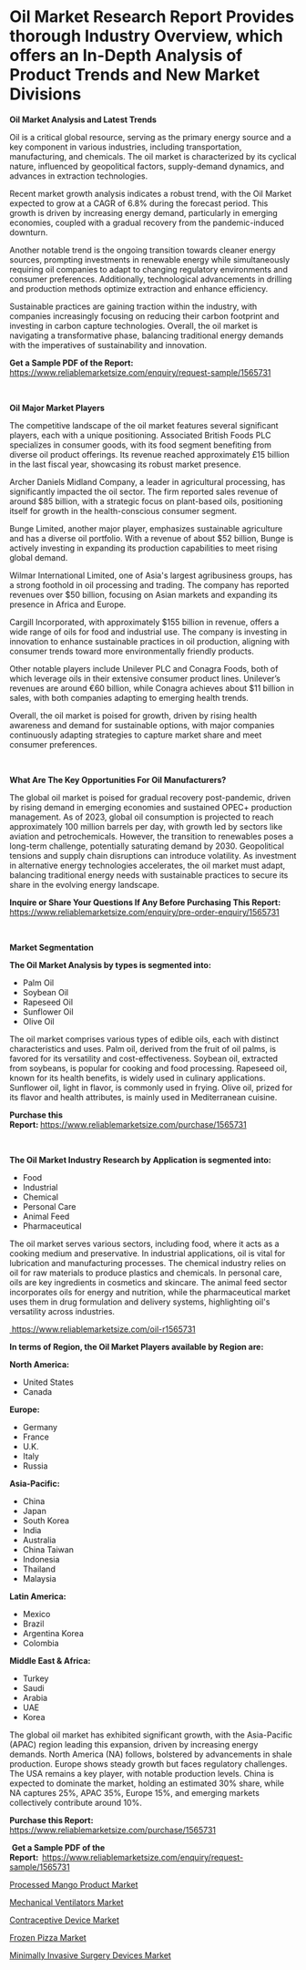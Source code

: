 <p><h1>Oil Market Research Report Provides thorough Industry Overview, which offers an In-Depth Analysis of Product Trends and New Market Divisions</h1></p><p><strong>Oil Market Analysis and Latest Trends</strong></p>
<p><p>Oil is a critical global resource, serving as the primary energy source and a key component in various industries, including transportation, manufacturing, and chemicals. The oil market is characterized by its cyclical nature, influenced by geopolitical factors, supply-demand dynamics, and advances in extraction technologies. </p><p>Recent market growth analysis indicates a robust trend, with the Oil Market expected to grow at a CAGR of 6.8% during the forecast period. This growth is driven by increasing energy demand, particularly in emerging economies, coupled with a gradual recovery from the pandemic-induced downturn. </p><p>Another notable trend is the ongoing transition towards cleaner energy sources, prompting investments in renewable energy while simultaneously requiring oil companies to adapt to changing regulatory environments and consumer preferences. Additionally, technological advancements in drilling and production methods optimize extraction and enhance efficiency. </p><p>Sustainable practices are gaining traction within the industry, with companies increasingly focusing on reducing their carbon footprint and investing in carbon capture technologies. Overall, the oil market is navigating a transformative phase, balancing traditional energy demands with the imperatives of sustainability and innovation.</p></p>
<p><strong>Get a Sample PDF of the Report:&nbsp;</strong> <a href="https://www.reliablemarketsize.com/enquiry/request-sample/1565731?utm_campaign=1898&utm_medium=2&utm_source=Github&utm_content=ia&utm_term=07042025&utm_id=oil">https://www.reliablemarketsize.com/enquiry/request-sample/1565731</a></p>
<p>&nbsp;</p>
<p><strong>Oil Major Market Players</strong></p>
<p><p>The competitive landscape of the oil market features several significant players, each with a unique positioning. Associated British Foods PLC specializes in consumer goods, with its food segment benefiting from diverse oil product offerings. Its revenue reached approximately £15 billion in the last fiscal year, showcasing its robust market presence.</p><p>Archer Daniels Midland Company, a leader in agricultural processing, has significantly impacted the oil sector. The firm reported sales revenue of around $85 billion, with a strategic focus on plant-based oils, positioning itself for growth in the health-conscious consumer segment.</p><p>Bunge Limited, another major player, emphasizes sustainable agriculture and has a diverse oil portfolio. With a revenue of about $52 billion, Bunge is actively investing in expanding its production capabilities to meet rising global demand.</p><p>Wilmar International Limited, one of Asia's largest agribusiness groups, has a strong foothold in oil processing and trading. The company has reported revenues over $50 billion, focusing on Asian markets and expanding its presence in Africa and Europe.</p><p>Cargill Incorporated, with approximately $155 billion in revenue, offers a wide range of oils for food and industrial use. The company is investing in innovation to enhance sustainable practices in oil production, aligning with consumer trends toward more environmentally friendly products.</p><p>Other notable players include Unilever PLC and Conagra Foods, both of which leverage oils in their extensive consumer product lines. Unilever’s revenues are around €60 billion, while Conagra achieves about $11 billion in sales, with both companies adapting to emerging health trends.</p><p>Overall, the oil market is poised for growth, driven by rising health awareness and demand for sustainable options, with major companies continuously adapting strategies to capture market share and meet consumer preferences.</p></p>
<p>&nbsp;</p>
<p><strong>What Are The Key Opportunities For Oil Manufacturers?</strong></p>
<p><p>The global oil market is poised for gradual recovery post-pandemic, driven by rising demand in emerging economies and sustained OPEC+ production management. As of 2023, global oil consumption is projected to reach approximately 100 million barrels per day, with growth led by sectors like aviation and petrochemicals. However, the transition to renewables poses a long-term challenge, potentially saturating demand by 2030. Geopolitical tensions and supply chain disruptions can introduce volatility. As investment in alternative energy technologies accelerates, the oil market must adapt, balancing traditional energy needs with sustainable practices to secure its share in the evolving energy landscape.</p></p>
<p><strong>Inquire or Share Your Questions If Any Before Purchasing This Report:</strong> <a href="https://www.reliablemarketsize.com/enquiry/pre-order-enquiry/1565731?utm_campaign=1898&utm_medium=2&utm_source=Github&utm_content=ia&utm_term=07042025&utm_id=oil">https://www.reliablemarketsize.com/enquiry/pre-order-enquiry/1565731</a></p>
<p>&nbsp;</p>
<p><strong>Market Segmentation</strong></p>
<p><strong>The Oil Market Analysis by types is segmented into:</strong></p>
<p><ul><li>Palm Oil</li><li>Soybean Oil</li><li>Rapeseed Oil</li><li>Sunflower Oil</li><li>Olive Oil</li></ul></p>
<p><p>The oil market comprises various types of edible oils, each with distinct characteristics and uses. Palm oil, derived from the fruit of oil palms, is favored for its versatility and cost-effectiveness. Soybean oil, extracted from soybeans, is popular for cooking and food processing. Rapeseed oil, known for its health benefits, is widely used in culinary applications. Sunflower oil, light in flavor, is commonly used in frying. Olive oil, prized for its flavor and health attributes, is mainly used in Mediterranean cuisine.</p></p>
<p><strong>Purchase this Report:&nbsp;</strong><a href="https://www.reliablemarketsize.com/purchase/1565731?utm_campaign=1898&utm_medium=2&utm_source=Github&utm_content=ia&utm_term=07042025&utm_id=oil">https://www.reliablemarketsize.com/purchase/1565731</a></p>
<p>&nbsp;</p>
<p><strong>The Oil Market Industry Research by Application is segmented into:</strong></p>
<p><ul><li>Food</li><li>Industrial</li><li>Chemical</li><li>Personal Care</li><li>Animal Feed</li><li>Pharmaceutical</li></ul></p>
<p><p>The oil market serves various sectors, including food, where it acts as a cooking medium and preservative. In industrial applications, oil is vital for lubrication and manufacturing processes. The chemical industry relies on oil for raw materials to produce plastics and chemicals. In personal care, oils are key ingredients in cosmetics and skincare. The animal feed sector incorporates oils for energy and nutrition, while the pharmaceutical market uses them in drug formulation and delivery systems, highlighting oil's versatility across industries.</p></p>
<p><a href="https://www.reliablemarketsize.com/oil-r1565731?utm_campaign=1898&utm_medium=2&utm_source=Github&utm_content=ia&utm_term=07042025&utm_id=oil">&nbsp;https://www.reliablemarketsize.com/oil-r1565731</a></p>
<p><strong>In terms of Region, the Oil Market Players available by Region are:</strong></p>
<p>
    <p> <strong> North America: </strong>
        <ul>
            <li>United States</li>
            <li>Canada</li>
        </ul>
        </p> 
    <p> <strong> Europe: </strong>
        <ul>
            <li>Germany</li>
            <li>France</li>
            <li>U.K.</li>
            <li>Italy</li>
            <li>Russia</li>
        </ul>
        </p> 
    <p> <strong> Asia-Pacific: </strong>
        <ul>
            <li>China</li>
            <li>Japan</li>
            <li>South Korea</li>
            <li>India</li>
            <li>Australia</li>
            <li>China Taiwan</li>
            <li>Indonesia</li>
            <li>Thailand</li>
            <li>Malaysia</li>
        </ul>
        </p> 
    <p> <strong> Latin America: </strong>
        <ul>
            <li>Mexico</li>
            <li>Brazil</li>
            <li>Argentina Korea</li>
            <li>Colombia</li>
        </ul>
        </p> 
    <p> <strong> Middle East & Africa: </strong>
        <ul>
            <li>Turkey</li>
            <li>Saudi</li>
            <li>Arabia</li>
            <li>UAE</li>
            <li>Korea</li>
        </ul>
    </p>
    </p>
<p><p>The global oil market has exhibited significant growth, with the Asia-Pacific (APAC) region leading this expansion, driven by increasing energy demands. North America (NA) follows, bolstered by advancements in shale production. Europe shows steady growth but faces regulatory challenges. The USA remains a key player, with notable production levels. China is expected to dominate the market, holding an estimated 30% share, while NA captures 25%, APAC 35%, Europe 15%, and emerging markets collectively contribute around 10%.</p></p>
<p><strong>Purchase this Report: </strong><a href="https://www.reliablemarketsize.com/purchase/1565731?utm_campaign=1898&utm_medium=2&utm_source=Github&utm_content=ia&utm_term=07042025&utm_id=oil">https://www.reliablemarketsize.com/purchase/1565731</a></p>
<p>&nbsp;<strong>Get a Sample PDF of the Report:&nbsp;&nbsp;</strong><a href="https://www.reliablemarketsize.com/enquiry/request-sample/1565731?utm_campaign=1898&utm_medium=2&utm_source=Github&utm_content=ia&utm_term=07042025&utm_id=oil">https://www.reliablemarketsize.com/enquiry/request-sample/1565731</a></p>
<p><strong></strong></p>
<p><p><a href="https://github.com/safatabhee/Market-Research-Report-List-1/blob/main/processed-mango-product-market.md?utm_campaign=1898&utm_medium=2&utm_source=Github&utm_content=ia&utm_term=07042025&utm_id=oil">Processed Mango Product Market</a></p><p><a href="https://www.linkedin.com/pulse/billion-dollar-mechanical-ventilators-market-industry-gbibc?utm_campaign=1898&utm_medium=2&utm_source=Github&utm_content=ia&utm_term=07042025&utm_id=oil">Mechanical Ventilators Market</a></p><p><a href="https://www.linkedin.com/pulse/contraceptive-devicemarketinsightsmarketsizeandgrowthprospectswithanestimatedcagrof119from2025to2032-21ngc?utm_campaign=1898&utm_medium=2&utm_source=Github&utm_content=ia&utm_term=07042025&utm_id=oil">Contraceptive Device Market</a></p><p><a href="https://github.com/resiebustin/Market-Research-Report-List-1/blob/main/frozen-pizza-market.md?utm_campaign=1898&utm_medium=2&utm_source=Github&utm_content=ia&utm_term=07042025&utm_id=oil">Frozen Pizza Market</a></p><p><a href="https://www.linkedin.com/pulse/minimally-invasive-surgery-devices-market-size-growth-gyxac?utm_campaign=1898&utm_medium=2&utm_source=Github&utm_content=ia&utm_term=07042025&utm_id=oil">Minimally Invasive Surgery Devices Market</a></p></p>
